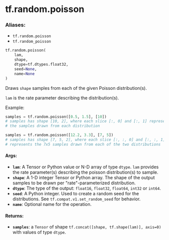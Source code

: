 <div itemscope itemtype="http://developers.google.com/ReferenceObject">
<meta itemprop="name" content="tf.random.poisson" />
<meta itemprop="path" content="Stable" />
</div>

# tf.random.poisson

### Aliases:

* `tf.random.poisson`
* `tf.random_poisson`

``` python
tf.random.poisson(
    lam,
    shape,
    dtype=tf.dtypes.float32,
    seed=None,
    name=None
)
```

Draws `shape` samples from each of the given Poisson distribution(s).

`lam` is the rate parameter describing the distribution(s).

Example:

```python
samples = tf.random.poisson([0.5, 1.5], [10])
# samples has shape [10, 2], where each slice [:, 0] and [:, 1] represents
# the samples drawn from each distribution

samples = tf.random.poisson([12.2, 3.3], [7, 5])
# samples has shape [7, 5, 2], where each slice [:, :, 0] and [:, :, 1]
# represents the 7x5 samples drawn from each of the two distributions
```

#### Args:

* <b>`lam`</b>: A Tensor or Python value or N-D array of type `dtype`.
    `lam` provides the rate parameter(s) describing the poisson
    distribution(s) to sample.
* <b>`shape`</b>: A 1-D integer Tensor or Python array. The shape of the output samples
    to be drawn per "rate"-parameterized distribution.
* <b>`dtype`</b>: The type of the output: `float16`, `float32`, `float64`, `int32` or
    `int64`.
* <b>`seed`</b>: A Python integer. Used to create a random seed for the distributions.
    See
    `tf.compat.v1.set_random_seed`
    for behavior.
* <b>`name`</b>: Optional name for the operation.


#### Returns:

* <b>`samples`</b>: a `Tensor` of shape `tf.concat([shape, tf.shape(lam)], axis=0)`
    with values of type `dtype`.